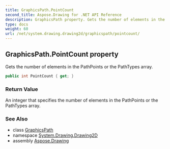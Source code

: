 ```yaml
---
title: GraphicsPath.PointCount
second_title: Aspose.Drawing for .NET API Reference
description: GraphicsPath property. Gets the number of elements in the PathPoints or the PathTypes array
type: docs
weight: 60
url: /net/system.drawing.drawing2d/graphicspath/pointcount/
---
```

## GraphicsPath.PointCount property

Gets the number of elements in the PathPoints or the PathTypes array.

```csharp
public int PointCount { get; }
```

### Return Value

An integer that specifies the number of elements in the PathPoints or the PathTypes array.

### See Also

* class [GraphicsPath](../)
* namespace [System.Drawing.Drawing2D](../../graphicspath/)
* assembly [Aspose.Drawing](../../../)


